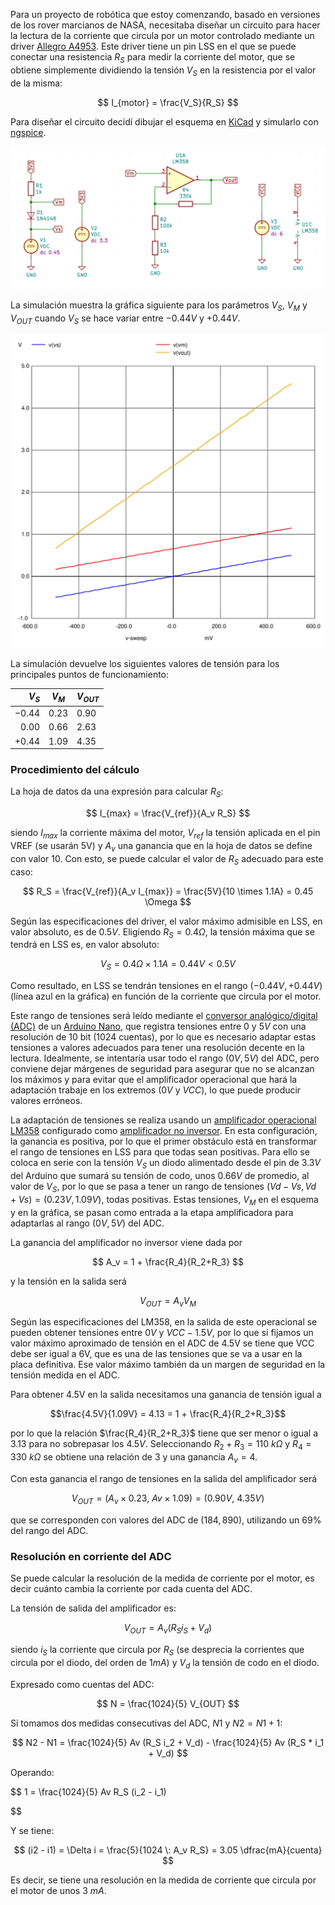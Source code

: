 <!--
.. title: Simulación de circuito de lectura de tensión
.. slug: simulacion-circuito-lectura-tension
.. date: 2019-06-10 19:30:00 UTC+02:00
.. tags: electronica,spice,kicad,robotica,driver
.. status: 
.. category: robotica
.. link: 
.. description: 
.. type: text
-->

Para un proyecto de robótica que estoy comenzando, basado en versiones de los rover marcianos de NASA, necesitaba diseñar un circuito para hacer la lectura de la corriente que circula por un motor controlado mediante un driver [Allegro A4953](https://www.allegromicro.com/~/media/Files/Datasheets/A4952-3-Datasheet.pdf). Este driver tiene un pin LSS en el que se puede conectar una resistencia $R_S$ para medir la corriente del motor, que se obtiene simplemente dividiendo la tensión $V_S$ en la resistencia por el valor de la misma:

$$
I_{motor} = \frac{V_S}{R_S}
$$

Para diseñar el circuito decidí dibujar el esquema en [KiCad](http://www.kicad-pcb.org/) y simularlo con [ngspice](http://ngspice.sourceforge.net/).

![Esquema](/images/a4953_current_sensing.png)

La simulación muestra la gráfica siguiente para los parámetros $V_S$, $V_M$ y $V_{OUT}$ cuando $V_S$ se hace variar entre $-0.44V$ y $+0.44V$.

![Plot](/images/output.jpg)

La simulación devuelve los siguientes valores de tensión para los principales puntos de funcionamiento:

| $V_S$   | $V_M$  | $V_{OUT}$ |
|--------:|--------|-----------|
| $-0.44$ | $0.23$ | $0.90$    |
| $0.00$  | $0.66$ | $2.63$    |
| $+0.44$ | $1.09$ | $4.35$    |

### Procedimiento del cálculo

La hoja de datos da una expresión para calcular $R_S$:

$$
I_{max} = \frac{V_{ref}}{A_v R_S}
$$

siendo $I_{max}$ la corriente máxima del motor, $V_{ref}$ la tensión aplicada en el pin VREF (se usarán 5V) y $A_v$ una ganancia que en la hoja de datos se define con valor 10. Con esto, se puede calcular el valor de $R_S$ adecuado para este caso:

$$
R_S = \frac{V_{ref}}{A_v  I_{max}} = \frac{5V}{10 \times 1.1A} = 0.45 \Omega
$$

Según las especificaciones del driver, el valor máximo admisible en LSS, en valor absoluto, es de $0.5 V$. Eligiendo $R_S= 0.4 \Omega$, la tensión máxima que se tendrá en LSS es, en valor absoluto:

$$
V_S = 0.4 \Omega \times 1.1A = 0.44V < 0.5V
$$

Como resultado, en LSS se tendrán tensiones en el rango $(-0.44V, +0.44V)$ (línea azul en la gráfica) en función de la corriente que circula por el motor.

Este rango de tensiones será leído mediante el [conversor analógico/digital (ADC)](https://es.wikipedia.org/wiki/Conversor_de_se%C3%B1al_anal%C3%B3gica_a_digital) de un [Arduino Nano](https://store.arduino.cc/arduino-nano), que registra tensiones entre $0$ y $5V$ con una resolución de 10 bit (1024 cuentas), por lo que es necesario adaptar estas tensiones a valores adecuados para tener una resolución decente en la lectura. Idealmente, se intentaría usar todo el rango $(0V, 5V)$ del ADC, pero conviene dejar márgenes de seguridad para asegurar que no se alcanzan los máximos y para evitar que el amplificador operacional que hará la adaptación trabaje en los extremos ($0V$ y $VCC$), lo que puede producir valores erróneos.

La adaptación de tensiones se realiza usando un [amplificador operacional LM358](http://www.ti.com/lit/ds/symlink/lm358.pdf) configurado como [amplificador no inversor](https://es.wikipedia.org/wiki/Amplificador_operacional#Amplificador_no_inversor). En esta configuración, la ganancia es positiva, por lo que el primer obstáculo está en transformar el rango de tensiones en LSS para que todas sean positivas. Para ello se coloca en serie con la tensión $V_S$ un diodo alimentado desde el pin de $3.3V$ del Arduino que sumará su tensión de codo, unos $0.66V$ de promedio, al valor de $V_S$, por lo que se pasa a tener un rango de tensiones $(Vd-Vs, Vd+Vs) = (0.23V, 1.09V)$, todas positivas. Estas tensiones, $V_M$ en el esquema y en la gráfica, se pasan como entrada a la etapa amplificadora para adaptarlas al rango $(0V, 5V)$ del ADC.

La ganancia del amplificador no inversor viene dada por

$$
A_v = 1 + \frac{R_4}{R_2+R_3}
$$

y la tensión en la salida será

$$
V_{OUT} = A_v   V_M
$$

Según las especificaciones del LM358, en la salida de este operacional se pueden obtener tensiones entre $0V$ y $VCC-1.5V$, por lo que si fijamos un valor máximo aproximado de tensión en el ADC de 4.5V se tiene que VCC debe ser igual a 6V, que es una de las tensiones que se va a usar en la placa definitiva. Ese valor máximo también da un margen de seguridad en la tensión medida en el ADC.

Para obtener 4.5V en la salida necesitamos una ganancia de tensión igual a

$$\frac{4.5V}{1.09V} = 4.13 = 1 + \frac{R_4}{R_2+R_3}$$

por lo que la relación $\frac{R_4}{R_2+R_3}$ tiene que ser menor o igual a $3.13$ para no sobrepasar los $4.5V$.  Seleccionando $R_2+R_3 = 110 \: k \Omega$ y $R_4 = 330 \:k \Omega$ se obtiene una relación de $3$ y una ganancia $A_v = 4$.

Con esta ganancia el rango de tensiones en la salida del amplificador será

$$
V_{OUT} = (A_v \times 0.23, \: Av \times 1.09) = (0.90V, \: 4.35V)
$$

que se corresponden con valores del ADC de $(184, 890)$, utilizando un $69 \%$ del rango del ADC.


### Resolución en corriente del ADC
Se puede calcular la resolución de la medida de corriente por el motor, es decir cuánto cambia la corriente por cada cuenta del ADC.

La tensión de salida del amplificador es:

$$
V_{OUT} = A_v(R_S i_S + V_d)
$$

siendo $i_S$ la corriente que circula por $R_S$ (se desprecia la corrientes que circula por el diodo, del orden de $1 mA$) y $V_d$ la tensión de codo en el diodo.

Expresado como cuentas del ADC:

$$
N = \frac{1024}{5}  V_{OUT}
$$

Si tomamos dos medidas consecutivas del ADC, $N1$ y $N2 = N1 + 1$:

$$
N2 - N1 = \frac{1024}{5} Av (R_S i_2 + V_d) - \frac{1024}{5} Av (R_S * i_1 + V_d)
$$

Operando:

$$
1 = \frac{1024}{5} Av R_S (i_2 - i_1)

$$

Y se tiene:

$$
(i2 - i1) = \Delta i = \frac{5}{1024 \: A_v R_S} = 3.05 \dfrac{mA}{cuenta}
$$

Es decir, se tiene una resolución en la medida de corriente que circula por el motor de unos $3 \: mA$.
